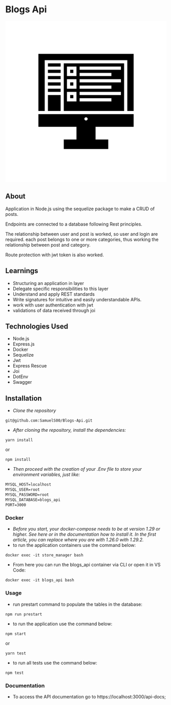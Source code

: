 # Blogs Api

![1660032195315](image/README/1660032195315.png)

## About

Application in Node.js using the sequelize package to make a CRUD of posts.

Endpoints are connected to a database following Rest principles.

The relationship between user and post is worked, so user and login are required. each post belongs to one or more categories, thus working the relationship between post and category.

Route protection with jwt token is also worked.

## Learnings

* Structuring an application in layer
* Delegate specific responsibilities to this layer
* Understand and apply REST standards
* Write signatures for intuitive and easily understandable APIs.
* work with user authentication with jwt
* validations of data received through joi

## Technologies Used

* Node.js
* Express.js
* Docker
* Sequelize
* Jwt
* Express Rescue
* Joi
* DotEnv
* Swagger

## Installation

* *Clone the repository*

```
git@github.com:SamuelS00/Blogs-Api.git
```

* *After cloning the repository, install the dependencies:*

```
yarn install
```

or

```
npm install
```

* *Then proceed with the creation of your .Env file to store your environment variables, just like:*

```
MYSQL_HOST=localhost
MYSQL_USER=root
MYSQL_PASSWORD=root
MYSQL_DATABASE=blogs_api
PORT=3000
```

### Docker

* *Before you start, your docker-compose needs to be at version 1.29 or higher. See here or in the documentation how to install it. In the first article, you can replace where you are with 1.26.0 with 1.29.2.*
* to run the application containers use the command below:

```
docker exec -it store_manager bash
```

* From here you can run the blogs_api container via CLI or open it in VS Code:

```
docker exec -it blogs_api bash
```

### Usage

* run prestart command to populate the tables in the database:

```
npm run prestart
```

* to run the application use the command below:

```
npm start
```

or

```
yarn test
```

* to run all tests use the command below:

```
npm test
```

### Documentation

* To access the API documentation go to https://localhost:3000/api-docs;
